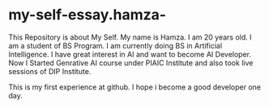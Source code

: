 # my-self-essay.hamza-
This Repository is about My Self.
My name is Hamza.
I am 20 years old.
I am a student of BS Program.
I am currently doing BS in Artificial Intelligence.
I have great interest in AI and want to become AI Developer.
Now I Started Genrative AI course under PIAIC Institute and also took live sessions of DIP Institute.

This is my first experience at github.
I hope i become a good developer one day.
